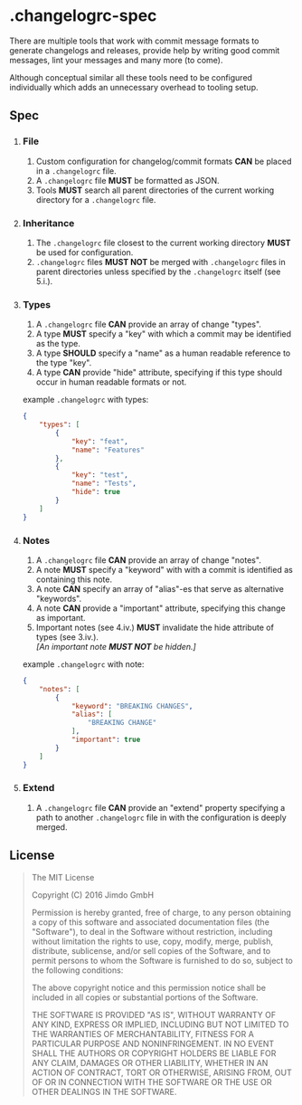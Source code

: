 .changelogrc-spec
=================

There are multiple tools that work with commit message formats
to generate changelogs and releases, provide help by writing
good commit messages, lint your messages and many more (to come).

Although conceptual similar all these tools need to be configured
individually which adds an unnecessary overhead to tooling setup.


Spec
----

1. ### File
	1. Custom configuration for changelog/commit formats __CAN__ be placed
	   in a `.changelogrc` file.
	2. A `.changelogrc` file __MUST__ be formatted as JSON.
	3. Tools __MUST__ search all parent directories of the current working
	   directory for a `.changelogrc` file.

2. ### Inheritance
	1. The `.changelogrc` file closest to the current working directory
	   __MUST__ be used for configuration.
	2. `.changelogrc` files __MUST NOT__ be merged with `.changelogrc` 
	   files in parent directories unless specified by the `.changelogrc`
	   itself (see 5.i.).

3. ### Types
	1. A `.changelogrc` file __CAN__ provide an array of change "types".
	2. A type __MUST__ specify a "key" with which a commit may be identified
	   as the type.
	3. A type __SHOULD__ specify a "name" as a human readable reference to
	   the type "key".
	4. A type __CAN__ provide "hide" attribute, specifying if this type
	   should occur in human readable formats or not.

	example `.changelogrc` with types:

	```json
	{
		"types": [
			{
				"key": "feat",
				"name": "Features"
			},
			{
				"key": "test",
				"name": "Tests",
				"hide": true
			}
		]
	}
	```

4. ### Notes
	1. A `.changelogrc` file __CAN__ provide an array of change "notes".
	2. A note __MUST__ specify a "keyword" with with a commit is identified
	   as containing this note.
	3. A note __CAN__ specify an array of "alias"-es that serve as alternative
	   "keywords".
	4. A note __CAN__ provide a "important" attribute, specifying this change
	   as important.
	5. Important notes (see 4.iv.) __MUST__ invalidate the hide attribute of 
	   types (see 3.iv.).  
	   *[An important note __MUST NOT__ be hidden.]*

	example `.changelogrc` with note:

	```json
	{
		"notes": [
			{
				"keyword": "BREAKING CHANGES",
				"alias": [
					"BREAKING CHANGE"
				],
				"important": true
			}
		]
	}
	```

5. ### Extend
	1. A `.changelogrc` file __CAN__ provide an "extend" property specifying
	   a path to another `.changelogrc` file in with the configuration is
	   deeply merged.


License
-------

> The MIT License
> 
> Copyright (C) 2016 Jimdo GmbH
> 
> Permission is hereby granted, free of charge, to any person obtaining a copy of
> this software and associated documentation files (the "Software"), to deal in
> the Software without restriction, including without limitation the rights to
> use, copy, modify, merge, publish, distribute, sublicense, and/or sell copies
> of the Software, and to permit persons to whom the Software is furnished to do
> so, subject to the following conditions:
> 
> The above copyright notice and this permission notice shall be included in all
> copies or substantial portions of the Software.
> 
> THE SOFTWARE IS PROVIDED "AS IS", WITHOUT WARRANTY OF ANY KIND, EXPRESS OR
> IMPLIED, INCLUDING BUT NOT LIMITED TO THE WARRANTIES OF MERCHANTABILITY, FITNESS
> FOR A PARTICULAR PURPOSE AND NONINFRINGEMENT. IN NO EVENT SHALL THE AUTHORS OR
> COPYRIGHT HOLDERS BE LIABLE FOR ANY CLAIM, DAMAGES OR OTHER LIABILITY, WHETHER
> IN AN ACTION OF CONTRACT, TORT OR OTHERWISE, ARISING FROM, OUT OF OR IN
> CONNECTION WITH THE SOFTWARE OR THE USE OR OTHER DEALINGS IN THE SOFTWARE.
